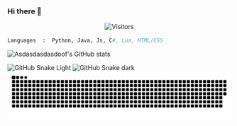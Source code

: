 ### Hi there 👋

<p align="center"><img src="https://gpvc.arturio.dev/asdasdasdasdoof" alt="Visitors"></a>

```python
Languages  :  Python, Java, Js, C#, Lua, HTML/CSS
```
![Asdasdasdasdoof's GitHub stats](https://github-readme-stats.vercel.app/api?username=asdasdasdasdoof&show_icons=true&theme=merko)

![GitHub Snake Light](github-snake.svg#gh-light-mode-only)
![GitHub Snake dark](github-snake-dark.svg#gh-dark-mode-only)
<a href="https://github.com/asdasdasdasdoof" target="_blank"><img src="https://github.com/asdasdasdasdoof/asdasdasdasdoof/blob/output/github-contribution-grid-snake.svg" alt="Snake"></a>
